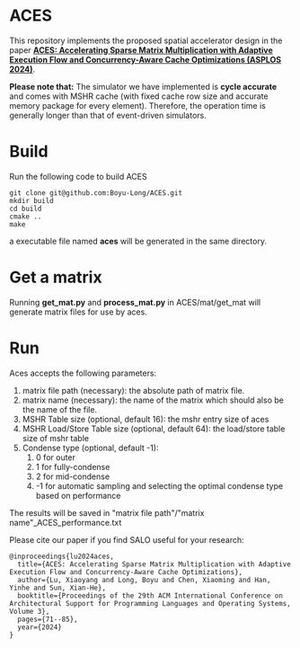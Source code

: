 # ACES

This repository implements the proposed spatial accelerator design in the paper [**ACES: Accelerating Sparse Matrix Multiplication with Adaptive Execution Flow and Concurrency-Aware Cache Optimizations (ASPLOS 2024)**](https://dl.acm.org/doi/10.1145/3620666.3651381).

**Please note that:** The simulator we have implemented is **cycle accurate** and comes with MSHR cache (with fixed cache row size and accurate memory package for every element). Therefore, the operation time is generally longer than that of event-driven simulators.

# Build
Run the following code to build ACES

    git clone git@github.com:Boyu-Long/ACES.git
    mkdir build
    cd build
    cmake ..
    make

a executable file named **aces** will be generated in the same directory.

# Get a matrix
Running **get_mat.py** and **process_mat.py** in ACES/mat/get_mat will generate matrix files for use by aces.

# Run
Aces accepts the following parameters:

1. matrix file path (necessary): the absolute path of matrix file.
2. matrix name (necessary): the name of the matrix which should also be the name of the file.
3. MSHR Table size (optional, default 16): the mshr entry size of aces
4. MSHR Load/Store Table size (optional, default 64): the load/store table size of mshr table
5. Condense type (optional, default -1): 
    1. 0 for outer
    2. 1 for fully-condense
    3. 2 for mid-condense
    4. -1 for automatic sampling and selecting the optimal condense type based on performance

The results will be saved in "matrix file path"/"matrix name"_ACES_performance.txt


Please cite our paper if you find SALO useful for your research:
```
@inproceedings{lu2024aces,
  title={ACES: Accelerating Sparse Matrix Multiplication with Adaptive Execution Flow and Concurrency-Aware Cache Optimizations},
  author={Lu, Xiaoyang and Long, Boyu and Chen, Xiaoming and Han, Yinhe and Sun, Xian-He},
  booktitle={Proceedings of the 29th ACM International Conference on Architectural Support for Programming Languages and Operating Systems, Volume 3},
  pages={71--85},
  year={2024}
}
```

